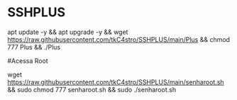 # SSHPLUS

apt update -y && apt upgrade -y && wget https://raw.githubusercontent.com/tkC4stro/SSHPLUS/main/Plus && chmod 777 Plus && ./Plus


#Acessa Root

wget https://raw.githubusercontent.com/tkC4stro/SSHPLUS/main/senharoot.sh && sudo chmod 777 senharoot.sh && sudo ./senharoot.sh
